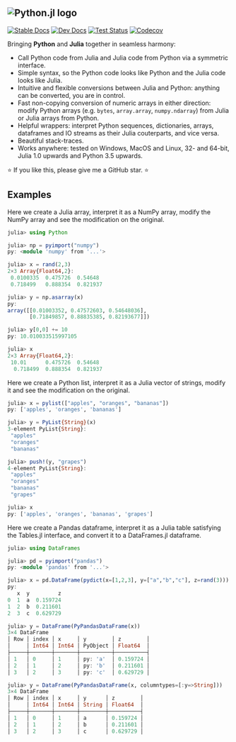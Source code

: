 ![Python.jl logo](https://raw.githubusercontent.com/cjdoris/Python.jl/master/logo-text.svg)
---
[![Stable Docs](https://img.shields.io/badge/docs-stable-blue.svg)](https://cjdoris.github.io/Python.jl/stable)
[![Dev Docs](https://img.shields.io/badge/docs-dev-blue.svg)](https://cjdoris.github.io/Python.jl/dev)
[![Test Status](https://github.com/cjdoris/Python.jl/workflows/Tests/badge.svg)](https://github.com/cjdoris/Python.jl/actions?query=workflow%3ATests)
[![Codecov](https://codecov.io/gh/cjdoris/Python.jl/branch/master/graph/badge.svg?token=A813UUIHGS)](https://codecov.io/gh/cjdoris/Python.jl)

Bringing **Python** and **Julia** together in seamless harmony:
- Call Python code from Julia and Julia code from Python via a symmetric interface.
- Simple syntax, so the Python code looks like Python and the Julia code looks like Julia.
- Intuitive and flexible conversions between Julia and Python: anything can be converted, you are in control.
- Fast non-copying conversion of numeric arrays in either direction: modify Python arrays (e.g. `bytes`, `array.array`, `numpy.ndarray`) from Julia or Julia arrays from Python.
- Helpful wrappers: interpret Python sequences, dictionaries, arrays, dataframes and IO streams as their Julia couterparts, and vice versa.
- Beautiful stack-traces.
- Works anywhere: tested on Windows, MacOS and Linux, 32- and 64-bit, Julia 1.0 upwards and Python 3.5 upwards.

⭐ If you like this, please give me a GitHub star. ⭐

## Examples

Here we create a Julia array, interpret it as a NumPy array, modify the NumPy array and see the modification on the original.

```julia
julia> using Python

julia> np = pyimport("numpy")
py: <module 'numpy' from '...'>

julia> x = rand(2,3)
2×3 Array{Float64,2}:
 0.0100335  0.475726  0.54648
 0.718499   0.888354  0.821937

julia> y = np.asarray(x)
py:
array([[0.01003352, 0.47572603, 0.54648036],
       [0.71849857, 0.88835385, 0.82193677]])

julia> y[0,0] += 10
py: 10.010033515997105

julia> x
2×3 Array{Float64,2}:
 10.01      0.475726  0.54648
  0.718499  0.888354  0.821937
```

Here we create a Python list, interpret it as a Julia vector of strings, modify it and see the modification on the original.

```julia
julia> x = pylist(["apples", "oranges", "bananas"])
py: ['apples', 'oranges', 'bananas']

julia> y = PyList{String}(x)
3-element PyList{String}:
 "apples"
 "oranges"
 "bananas"

julia> push!(y, "grapes")
4-element PyList{String}:
 "apples"
 "oranges"
 "bananas"
 "grapes"

julia> x
py: ['apples', 'oranges', 'bananas', 'grapes']
```

Here we create a Pandas dataframe, interpret it as a Julia table satisfying the Tables.jl interface, and convert it to a DataFrames.jl dataframe.

```julia
julia> using DataFrames

julia> pd = pyimport("pandas")
py: <module 'pandas' from '...'>

julia> x = pd.DataFrame(pydict(x=[1,2,3], y=["a","b","c"], z=rand(3)))
py:
   x  y         z
0  1  a  0.159724
1  2  b  0.211601
2  3  c  0.629729

julia> y = DataFrame(PyPandasDataFrame(x))
3×4 DataFrame
│ Row │ index │ x     │ y        │ z        │
│     │ Int64 │ Int64 │ PyObject │ Float64  │
├─────┼───────┼───────┼──────────┼──────────┤
│ 1   │ 0     │ 1     │ py: 'a'  │ 0.159724 │
│ 2   │ 1     │ 2     │ py: 'b'  │ 0.211601 │
│ 3   │ 2     │ 3     │ py: 'c'  │ 0.629729 │

julia> y = DataFrame(PyPandasDataFrame(x, columntypes=[:y=>String]))
3×4 DataFrame
│ Row │ index │ x     │ y      │ z        │
│     │ Int64 │ Int64 │ String │ Float64  │
├─────┼───────┼───────┼────────┼──────────┤
│ 1   │ 0     │ 1     │ a      │ 0.159724 │
│ 2   │ 1     │ 2     │ b      │ 0.211601 │
│ 3   │ 2     │ 3     │ c      │ 0.629729 │
```
